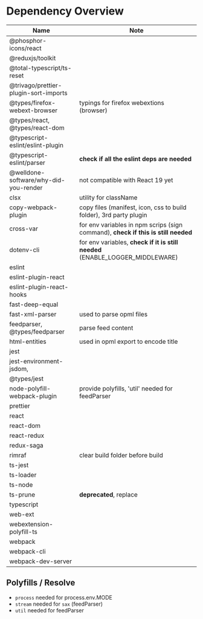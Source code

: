 # Dependency Overview

| Name                                  | Note                                                                              |
| ------------------------------------- | --------------------------------------------------------------------------------- |
| @phosphor-icons/react                 |                                                                                   |
| @reduxjs/toolkit                      |                                                                                   |
| @total-typescript/ts-reset            |                                                                                   |
| @trivago/prettier-plugin-sort-imports |                                                                                   |
| @types/firefox-webext-browser         | typings for firefox webextions (browser)                                          |
| @types/react, @types/react-dom        |                                                                                   |
| @typescript-eslint/eslint-plugin      |                                                                                   |
| @typescript-eslint/parser             | **check if all the eslint deps are needed**                                       |
| @welldone-software/why-did-you-render | not compatible with React 19 yet                                                  |
| clsx                                  | utility for className                                                             |
| copy-webpack-plugin                   | copy files (manifest, icon, css to build folder), 3rd party plugin                |
| cross-var                             | for env variables in npm scrips (sign command), **check if this is still needed** |
| dotenv-cli                            | for env variables, **check if it is still needed** (ENABLE_LOGGER_MIDDLEWARE)     |
| eslint                                |                                                                                   |
| eslint-plugin-react                   |                                                                                   |
| eslint-plugin-react-hooks             |                                                                                   |
| fast-deep-equal                       |                                                                                   |
| fast-xml-parser                       | used to parse opml files                                                          |
| feedparser, @types/feedparser         | parse feed content                                                                |
| html-entities                         | used in opml export to encode title                                               |
| jest                                  |                                                                                   |
| jest-environment-jsdom,               |                                                                                   |
| @types/jest                           |                                                                                   |
| node-polyfill-webpack-plugin          | provide polyfills, 'util' needed for feedParser                                   |
| prettier                              |                                                                                   |
| react                                 |                                                                                   |
| react-dom                             |                                                                                   |
| react-redux                           |                                                                                   |
| redux-saga                            |                                                                                   |
| rimraf                                | clear build folder before build                                                   |
| ts-jest                               |                                                                                   |
| ts-loader                             |                                                                                   |
| ts-node                               |                                                                                   |
| ts-prune                              | **deprecated**, replace                                                           |
| typescript                            |                                                                                   |
| web-ext                               |                                                                                   |
| webextension-polyfill-ts              |                                                                                   |
| webpack                               |                                                                                   |
| webpack-cli                           |                                                                                   |
| webpack-dev-server                    |                                                                                   |

## Polyfills / Resolve
- `process` needed for process.env.MODE
- `stream` needed for `sax` (feedParser)
- `util` needed for feedParser 
                            
